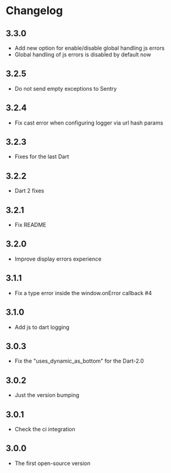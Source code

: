 # Changelog

## 3.3.0
- Add new option for enable/disable global handling js errors
- Global handling of js errors is disabled by default now

## 3.2.5
- Do not send empty exceptions to Sentry

## 3.2.4
- Fix cast error when configuring logger via url hash params

## 3.2.3
- Fixes for the last Dart

## 3.2.2
- Dart 2 fixes

## 3.2.1
- Fix README

## 3.2.0
- Improve display errors experience

## 3.1.1
- Fix a type error inside the window.onError callback #4

## 3.1.0
- Add js to dart logging

## 3.0.3
- Fix the "uses_dynamic_as_bottom" for the Dart-2.0

## 3.0.2
- Just the version bumping

## 3.0.1
- Check the ci integration

## 3.0.0
- The first open-source version  

